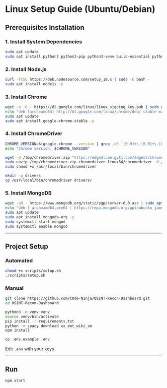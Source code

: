 # Linux Setup Guide (Ubuntu/Debian)

## Prerequisites Installation

### 1. Install System Dependencies

```bash
sudo apt update
sudo apt install python3 python3-pip python3-venv build-essential python3-dev curl -y
```

### 2. Install Node.js

```bash
curl -fsSL https://deb.nodesource.com/setup_18.x | sudo -E bash -
sudo apt install nodejs -y
```

### 3. Install Chrome

```bash
wget -q -O - https://dl.google.com/linux/linux_signing_key.pub | sudo apt-key add -
echo "deb [arch=amd64] http://dl.google.com/linux/chrome/deb/ stable main" | sudo tee /etc/apt/sources.list.d/google-chrome.list
sudo apt update
sudo apt install google-chrome-stable -y
```

### 4. Install ChromeDriver

```bash
CHROME_VERSION=$(google-chrome --version | grep -oE '[0-9]+\.[0-9]+\.[0-9]+')
echo "Chrome version: $CHROME_VERSION"

wget -O /tmp/chromedriver.zip "https://edgedl.me.gvt1.com/edgedl/chrome/chrome-for-testing/115.0.5790.102/linux64/chromedriver-linux64.zip"
sudo unzip /tmp/chromedriver.zip chromedriver-linux64/chromedriver -d /usr/local/bin/
sudo chmod +x /usr/local/bin/chromedriver

mkdir -p drivers
cp /usr/local/bin/chromedriver drivers/
```

### 5. Install MongoDB

```bash
wget -qO - https://www.mongodb.org/static/pgp/server-6.0.asc | sudo apt-key add -
echo "deb [ arch=amd64,arm64 ] https://repo.mongodb.org/apt/ubuntu jammy/mongodb-org/6.0 multiverse" | sudo tee /etc/apt/sources.list.d/mongodb-org-6.0.list
sudo apt update
sudo apt install mongodb-org -y
sudo systemctl start mongod
sudo systemctl enable mongod
```

---

## Project Setup

### Automated

```bash
chmod +x scripts/setup.sh
./scripts/setup.sh
```

### Manual

```bash
git clone https://github.com/C0de-N1nja/OSINT-Recon-Dashboard.git
cd OSINT-Recon-Dashboard

python3 -m venv venv
source venv/bin/activate
pip install -r requirements.txt
python -m spacy download xx_ent_wiki_sm
npm install

cp .env.example .env
```

Edit `.env` with your keys

---

## Run

```bash
npm start
```